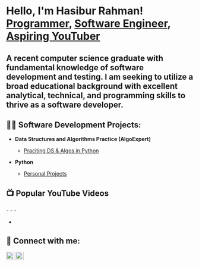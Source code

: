 <h1>Hello, I'm Hasibur Rahman! <br/><a href="https://github.com/hsbrRahman">Programmer</a>, <a href="https://www.linkedin.com/in/rahmanhasibur/">Software Engineer</a>, <a href="">Aspiring YouTuber</a></h1>
<h2>A recent computer science graduate with fundamental knowledge of software development and testing. I am seeking to utilize a broad educational background with excellent analytical, technical, and programming skills to thrive as a software developer.</h2>

<h2>👨‍💻 Software Development Projects:</h2>

- <b>Data Structures and Algorithms Practice (AlgoExpert)</b>
  - [Praciting DS & Algos in Python](https://github.com/joshmadakor1/Algorithms-Practice)

- <b>Python</b>
  - [Personal Projects](https://github.com/hsbrRahman/Python-Projects)

<h2>📺 Popular YouTube Videos</h2>
-
-
-



-

<h2> 🤳 Connect with me:</h2>

[<img align="left" alt="HasiburRahman | YouTube" width="22px" src="https://cdn.jsdelivr.net/npm/simple-icons@v3/icons/youtube.svg" />][youtube]
[<img align="left" alt="HasiburRahman | LinkedIn" width="22px" src="https://cdn.jsdelivr.net/npm/simple-icons@v3/icons/linkedin.svg" />][linkedin]

[youtube]: https://www.youtube.com/channel/UC8QfZXNxfdE0OTAoZE_z4bA
[linkedin]: https://www.linkedin.com/in/rahmanhasibur/
<!--
**hsbrRahman/hsbrRahman** is a ✨ _special_ ✨ repository because its `README.md` (this file) appears on your GitHub profile.

Here are some ideas to get you started:

- 🔭 I’m currently working on ...
- 🌱 I’m currently learning ...
- 👯 I’m looking to collaborate on ...
- 🤔 I’m looking for help with ...
- 💬 Ask me about ...
- 📫 How to reach me: ...
- 😄 Pronouns: ...
- ⚡ Fun fact: ...
-->
